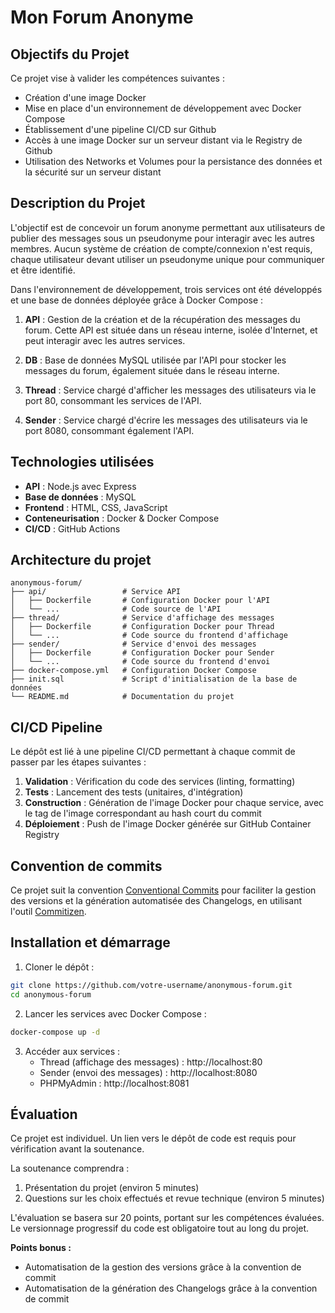 # Mon Forum Anonyme

## Objectifs du Projet

Ce projet vise à valider les compétences suivantes :

- Création d'une image Docker
- Mise en place d'un environnement de développement avec Docker Compose
- Établissement d'une pipeline CI/CD sur Github
- Accès à une image Docker sur un serveur distant via le Registry de Github
- Utilisation des Networks et Volumes pour la persistance des données et la sécurité sur un serveur distant

## Description du Projet

L'objectif est de concevoir un forum anonyme permettant aux utilisateurs de publier des messages sous un pseudonyme pour interagir avec les autres membres. Aucun système de création de compte/connexion n'est requis, chaque utilisateur devant utiliser un pseudonyme unique pour communiquer et être identifié.

Dans l'environnement de développement, trois services ont été développés et une base de données déployée grâce à Docker Compose :

1. **API** : Gestion de la création et de la récupération des messages du forum. Cette API est située dans un réseau interne, isolée d'Internet, et peut interagir avec les autres services.
2. **DB** : Base de données MySQL utilisée par l'API pour stocker les messages du forum, également située dans le réseau interne.

3. **Thread** : Service chargé d'afficher les messages des utilisateurs via le port 80, consommant les services de l'API.

4. **Sender** : Service chargé d'écrire les messages des utilisateurs via le port 8080, consommant également l'API.

## Technologies utilisées

- **API** : Node.js avec Express
- **Base de données** : MySQL
- **Frontend** : HTML, CSS, JavaScript
- **Conteneurisation** : Docker & Docker Compose
- **CI/CD** : GitHub Actions

## Architecture du projet

```
anonymous-forum/
├── api/                 # Service API
│   ├── Dockerfile       # Configuration Docker pour l'API
│   └── ...              # Code source de l'API
├── thread/              # Service d'affichage des messages
│   ├── Dockerfile       # Configuration Docker pour Thread
│   └── ...              # Code source du frontend d'affichage
├── sender/              # Service d'envoi des messages
│   ├── Dockerfile       # Configuration Docker pour Sender
│   └── ...              # Code source du frontend d'envoi
├── docker-compose.yml   # Configuration Docker Compose
├── init.sql             # Script d'initialisation de la base de données
└── README.md            # Documentation du projet
```

## CI/CD Pipeline

Le dépôt est lié à une pipeline CI/CD permettant à chaque commit de passer par les étapes suivantes :

1. **Validation** : Vérification du code des services (linting, formatting)
2. **Tests** : Lancement des tests (unitaires, d'intégration)
3. **Construction** : Génération de l'image Docker pour chaque service, avec le tag de l'image correspondant au hash court du commit
4. **Déploiement** : Push de l'image Docker générée sur GitHub Container Registry

## Convention de commits

Ce projet suit la convention [Conventional Commits](https://www.conventionalcommits.org/) pour faciliter la gestion des versions et la génération automatisée des Changelogs, en utilisant l'outil [Commitizen](https://github.com/commitizen/cz-cli).

## Installation et démarrage

1. Cloner le dépôt :

```bash
git clone https://github.com/votre-username/anonymous-forum.git
cd anonymous-forum
```

2. Lancer les services avec Docker Compose :

```bash
docker-compose up -d
```

3. Accéder aux services :
   - Thread (affichage des messages) : http://localhost:80
   - Sender (envoi des messages) : http://localhost:8080
   - PHPMyAdmin : http://localhost:8081

## Évaluation

Ce projet est individuel. Un lien vers le dépôt de code est requis pour vérification avant la soutenance.

La soutenance comprendra :

1. Présentation du projet (environ 5 minutes)
2. Questions sur les choix effectués et revue technique (environ 5 minutes)

L'évaluation se basera sur 20 points, portant sur les compétences évaluées.
Le versionnage progressif du code est obligatoire tout au long du projet.

**Points bonus :**

- Automatisation de la gestion des versions grâce à la convention de commit
- Automatisation de la génération des Changelogs grâce à la convention de commit
